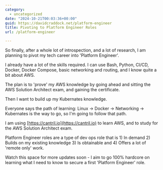 ```yaml
---
category:
  - uncategorized
date: "2024-10-21T00:03:36+00:00"
guid: https://davidcraddock.net/platform-engineer
title: Pivoting to Platform Engineer Roles
url: /platform-engineer

---
```


So finally, after a whole lot of introspection, and a lot of research, I am planning to pivot my tech career into 'Platform Engineer'.

I already have a lot of the skills required. I can use Bash, Python, CI/CD, Docker, Docker Compose, basic networking and routing, and I know quite a bit about AWS.

The plan is to 'prove' my AWS knowledge by going ahead and sitting the AWS Solution Architect exam, and gaining the certificate.

Then I want to build up my Kubernates knowledge.

Everyone says the path of learning: Linux -> Docker -> Networking -> Kubernates is the way to go, so I'm going to follow that path.

I am using [https://cantril.io](https://cantril.io) to learn AWS, and to study for the AWS Solution Architect exam.

Platform Engineer roles are a type of dev ops role that is 1) In demand 2) Builds on my existing knowledge 3) Is obtainable and 4) Offers a lot of 'remote only' work.

Watch this space for more updates soon - I aim to go 100% hardcore on learning what I need to know to secure a first 'Platform Engineer' role.


